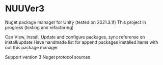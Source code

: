 # NUUVer3

Nuget package manager for Unity (tested on 2021.3.1f)
This project in progress (testing and refactoring)

Can View, Install, Update and configure packages, sync referense on install/update
Have handmade list for append packages installed items with out this package manager

Support version 3 Nuget protocol sources
